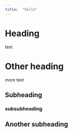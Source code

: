 ```yaml
---
title:  "hello"
---
```

# Heading

text

# Other heading

more text

## Subheading

### subsubheading

## Another subheading